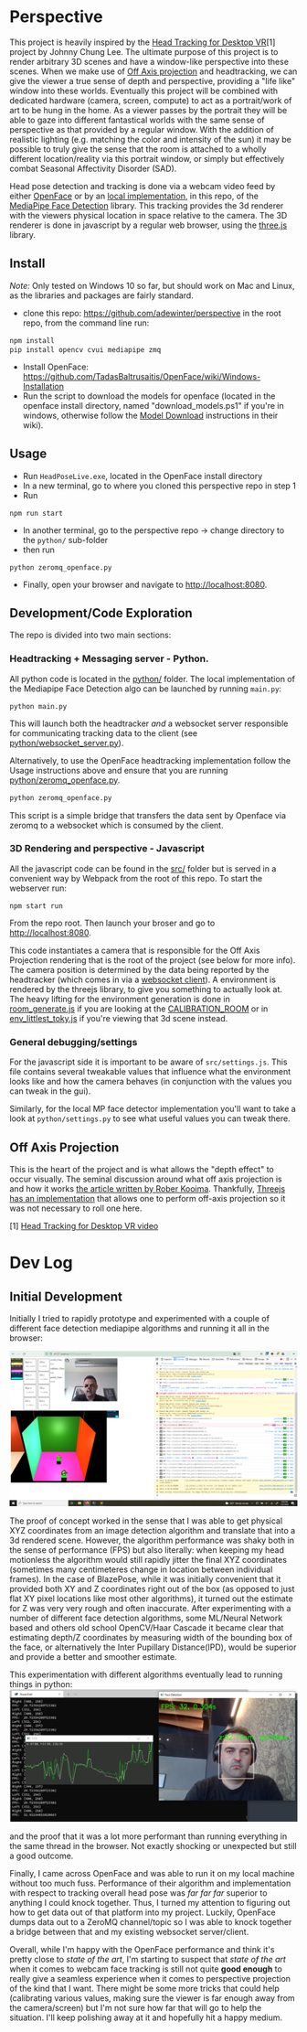 # Perspective

This project is heavily inspired by the [Head Tracking for Desktop VR](http://johnnylee.net/projects/wii/)[1] project by Johnny Chung Lee.  The ultimate purpose of this project is to render arbitrary 3D scenes and have a window-like perspective into these scenes.  When we make use of [Off Axis projection](#off-axis-projection) and headtracking, we can give the viewer a true sense of depth and perspective, providing a "life like" window into these worlds.  Eventually this project will be combined with dedicated hardware (camera, screen, compute) to act as a portrait/work of art to be hung in the home.  As a viewer passes by the portrait they will be able to gaze into different fantastical worlds with the same sense of perspective as that provided by a regular window.  With the addition of realistic lighting (e.g. matching the color and intensity of the sun) it may be possible to truly give the sense that the room is attached to a wholly different location/reality via this portrait window, or simply but effectively combat Seasonal Affectivity Disorder (SAD).


Head pose detection and tracking is done via a webcam video feed by either [OpenFace](https://github.com/TadasBaltrusaitis/OpenFace) or by an [local implementation](https://github.com/adewinter/perspective/blob/main/python/face_detector.py), in this repo, of the [MediaPipe Face Detection](https://google.github.io/mediapipe/solutions/face_detection.html) library.  This tracking provides the 3d renderer with the viewers physical location in space relative to the camera.  The 3D renderer is done in javascript by a regular web browser, using the [three.js](https://threejs.org/) library.

## Install

*Note:* Only tested on Windows 10 so far, but should work on Mac and Linux, as the libraries and packages are fairly standard.

* clone this repo: https://github.com/adewinter/perspective
in the root repo, from the command line run:
```
npm install
pip install opencv cvui mediapipe zmq
```

* Install OpenFace: https://github.com/TadasBaltrusaitis/OpenFace/wiki/Windows-Installation
* Run the script to download the models for openface (located in the openface install directory, named "download_models.ps1" if you're in windows, otherwise follow the [Model Download](https://github.com/TadasBaltrusaitis/OpenFace/wiki/Model-download) instructions in their wiki).


## Usage

* Run `HeadPoseLive.exe`, located in the OpenFace install directory
* In a new terminal, go to where you cloned this perspective repo in step 1
* Run
```
npm run start
```

* In another terminal, go to the perspective repo -> change directory to the `python/` sub-folder
* then run
```
python zeromq_openface.py
```

* Finally, open your browser and navigate to [http://localhost:8080](http://localhost:8080).


## Development/Code Exploration

The repo is divided into two main sections:

### Headtracking + Messaging server - Python.
All python code is located in the [python/](https://github.com/adewinter/perspective/tree/main/python) folder.  The local implementation of the Mediapipe Face Detection algo can be launched by running `main.py`:
```
python main.py
```
This will launch both the headtracker _and_ a websocket server responsible for communicating tracking data to the client (see [python/websocket_server.py](https://github.com/adewinter/perspective/blob/main/python/websocket_server.py)).

Alternatively, to use the OpenFace headtracking implementation follow the Usage instructions above and ensure that you are running [python/zeromq_openface.py](https://github.com/adewinter/perspective/blob/main/python/zeromq_openface.py). 
```python
python zeromq_openface.py

```
This script is a simple bridge that transfers the data sent by Openface via zeromq to a websocket which is consumed by the client.

### 3D Rendering and perspective - Javascript
All the javascript code can be found in the [src/](https://github.com/adewinter/perspective/tree/main/src) folder but is served in a convenient way by Webpack from the root of this repo.  To start the webserver run:
```
npm start run

```

From the repo root.  Then launch your broser and go to [http://localhost:8080](http://localhost:8080).

This code instantiates a camera that is responsible for the Off Axis Projection rendering that is the root of the project (see below for more info). The camera position is determined by the data being reported by the headtracker (which comes in via a [websocket client](https://github.com/adewinter/perspective/blob/main/src/websocket_client.js)).  A environment is rendered by the threejs library, to give you something to actually look at.  The heavy lifting for the environment generation is done in [room_generate.js](https://github.com/adewinter/perspective/blob/main/src/room_generate.js) if you are looking at the [CALIBRATION_ROOM](https://github.com/adewinter/perspective/blob/main/src/settings.js#L11) or in [env_littlest_toky.js](https://github.com/adewinter/perspective/blob/main/src/env_littlest_tokyo.js) if you're viewing that 3d scene instead.

### General debugging/settings
For the javascript side it is important to be aware of `src/settings.js`.  This file contains several tweakable values that influence what the environment looks like and how the camera behaves (in conjunction with the values you can tweak in the gui).

Similarly, for the local MP face detector implementation you'll want to take a look at `python/settings.py` to see what useful values you can tweak there.


## Off Axis Projection
This is the heart of the project and is what allows the "depth effect" to occur visually.  The seminal discussion around what off axis projection is and how it works [the article written by Rober Kooima](https://web.archive.org/web/20191110002841/http://csc.lsu.edu/~kooima/articles/genperspective/index.html).  Thankfully, [Threejs has an implementation](https://github.com/mrdoob/three.js/issues/5381) that allows one to perform off-axis projection so it was not necessary to roll one here.


[1] [Head Tracking for Desktop VR video](https://www.youtube.com/watch?v=Jd3-eiid-Uw)



# Dev Log

## Initial Development
Initially I tried to rapidly prototype and experimented with a couple of different face detection mediapipe algorithms and running it all in the browser:

![Work in Progress shot #1](workinprogress1.png)

The proof of concept worked in the sense that I was able to get physical XYZ coordinates from an image detection algorithm and translate that into a 3d rendered scene.  However, the algorithm performance was shaky both in the sense of performance (FPS) but also literally: when keeping my head motionless the algorithm would still rapidly jitter the final XYZ coordinates (sometimes many centimeteres change in location between individual frames).  In the case of BlazePose, while it was initially convenient that it provided both XY and Z coordinates right out of the box (as opposed to just flat XY pixel locations like most other algorithms), it turned out the estimate for Z was very very rough and often inaccurate.  After experimenting with a number of different face detection algorithms, some ML/Neural Network based and others old school OpenCV/Haar Cascade it became clear that estimating depth/Z coordinates by measuring width of the bounding box of the face, or alternatively the Inter Pupillary Distance(IPD), would be superior and provide a better and smoother estimate.

This experimentation with different algorithms eventually lead to running things in python:
![Work in Progresss shot #2](workinprogress2.png)

and the proof that it was a lot more performant than running everything in the same thread in the browser.  Not exactly shocking or unexpected but still a good outcome.

Finally, I came across OpenFace and was able to run it on my local machine without too much fuss.  Performance of their algorithm and implementation with respect to tracking overall head pose was _far far far_ superior to anything I could knock together.  Thus, I turned my attention to figuring out how to get data out of that platform into my project.  Luckily, OpenFace dumps data out to a ZeroMQ channel/topic so I was able to knock together a bridge between that and my existing websocket server/client.  

Overall, while I'm happy with the OpenFace performance and think it's pretty close to *state of the art*, I'm starting to suspect that *state of the art* when it comes to webcam face tracking is still not quite **good enough** to really give a seamless experience when it comes to perspective projection of the kind that I want.  There might be some more tricks that could help (calibrating various values, making sure the viewer is far enough away from the camera/screen) but I'm not sure how far that will go to help the situation.  I'll keep polishing away at it and hopefully hit a happy medium.
